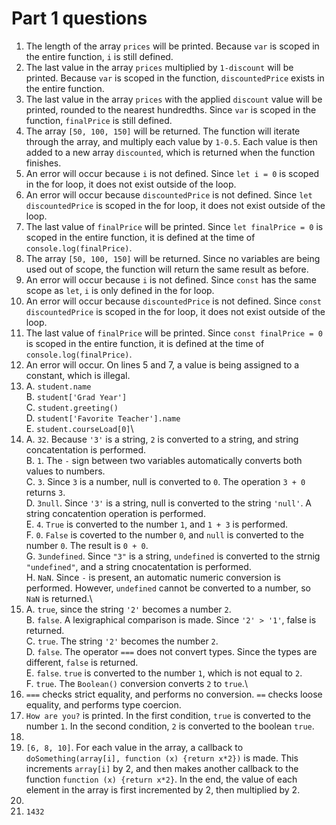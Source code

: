 # Part 1 questions

1. The length of the array `prices` will be printed. Because `var` is scoped in the entire function, `i` is still defined.
2. The last value in the array `prices` multiplied by `1-discount` will be printed. Because `var` is scoped in the function, `discountedPrice` exists in the entire function.
3. The last value in the array `prices` with the applied `discount` value will be printed, rounded to the nearest hundredths. Since `var` is scoped in the function, `finalPrice` is still defined.
4. The array `[50, 100, 150]` will be returned. The function will iterate through the array, and multiply each value by `1-0.5`. Each value is then added to a new array `discounted`, which is returned when the function finishes.
5. An error will occur because `i` is not defined. Since `let i = 0` is scoped in the for loop, it does not exist outside of the loop.
6. An error will occur because `discountedPrice` is not defined. Since `let discountedPrice` is scoped in the for loop, it does not exist outside of the loop.
7. The last value of `finalPrice` will be printed. Since `let finalPrice = 0` is scoped in the entire function, it is defined at the time of `console.log(finalPrice)`.
8. The array `[50, 100, 150]` will be returned. Since no variables are being used out of scope, the function will return the same result as before.
9. An error will occur because `i` is not defined. Since `const` has the same scope as `let`, `i` is only defined in the for loop.
10. An error will occur because `discountedPrice` is not defined. Since `const discountedPrice` is scoped in the for loop, it does not exist outside of the loop.
11. The last value of `finalPrice` will be printed. Since `const finalPrice = 0` is scoped in the entire function, it is defined at the time of `console.log(finalPrice)`.
12. An error will occur. On lines 5 and 7, a value is being assigned to a constant, which is illegal.
13. A. `student.name`\
    B. `student['Grad Year']`\
    C. `student.greeting()`\
    D. `student['Favorite Teacher'].name`\
    E. `student.courseLoad[0]`\
14. A. `32`. Because `'3'` is a string, `2` is converted to a string, and string concatentation is performed.\
    B. `1`. The `-` sign between two variables automatically converts both values to numbers.\
    C. `3`. Since `3` is a number, null is converted to `0`. The operation `3 + 0` returns `3`.\
    D. `3null`. Since `'3'` is a string, null is converted to the string `'null'`. A string concatention operation is performed.\
    E. `4`. `True` is converted to the number `1`, and `1 + 3` is performed.\
    F. `0`. `False` is coverted to the number `0`, and `null` is converted to the number `0`. The result is `0 + 0`.\
    G. `3undefined`. Since `"3"` is a string, `undefined` is converted to the strnig `"undefined"`, and a string cnocatentation is performed.\
    H. `NaN`. Since `-` is present, an automatic numeric conversion is performed. However, `undefined` cannot be converted to a number, so `NaN` is returned.\
15. A. `true`, since the string `'2'` becomes a number `2`.\
    B. `false`. A lexigraphical comparison is made. Since `'2' > '1'`, false is returned.\
    C. `true`. The string `'2'` becomes the number `2`.\
    D. `false`. The operator `===` does not convert types. Since the types are different, `false` is returned.\
    E. `false`. `true` is converted to the number `1`, which is not equal to `2`.\
    F. `true`. The `Boolean()` conversion converts `2` to `true`.\
16. `===` checks strict equality, and performs no conversion. `==` checks loose equality, and performs type coercion.
17. `How are you?` is printed. In the first condition, `true` is converted to the number `1`. In the second condition, `2` is converted to the boolean `true`.
18.
19. `[6, 8, 10]`. For each value in the array, a callback to `doSomething(array[i], function (x) {return x*2})` is made. This increments `array[i]` by 2, and then makes another callback to the function `function (x) {return x*2}`. In the end, the value of each element in the array is first incremented by 2, then multiplied by 2.
20.
21. `1432`

